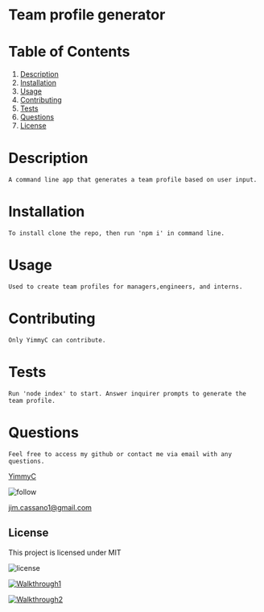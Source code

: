 # Team profile generator

# Table of Contents

1. [Description](#discription)
2. [Installation](#installation)
3. [Usage](#usage)
4. [Contributing](#contributing)
5. [Tests](#test)
6. [Questions](#questions)
7. [License](#license)

# Description

    A command line app that generates a team profile based on user input.

# Installation

    To install clone the repo, then run 'npm i' in command line.

# Usage

    Used to create team profiles for managers,engineers, and interns.

# Contributing

    Only YimmyC can contribute.

# Tests

    Run 'node index' to start. Answer inquirer prompts to generate the team profile.

# Questions

    Feel free to access my github or contact me via email with any questions.

<a href="https://github.com/YimmyC">YimmyC</a>

![follow](https://img.shields.io/github/followers/YimmyC?style=social)

<a href="mailto:jim.cassano1@gmail.com">jim.cassano1@gmail.com</a>

## License

This project is licensed under MIT

![license](https://img.shields.io/badge/license-MIT-blue.png)

[![Walkthrough1]({image-url})](https://drive.google.com/file/d/1TjZpI-BE0CKdzLfOkDy4UlrW6BrBTtyu/view "Walkthrough1")

[![Walkthrough2]({image-url})](https://drive.google.com/file/d/1tWWbaR-PTlv9ho2Ubg27wv0GtNTbOALO/view "Walkthrough2")
